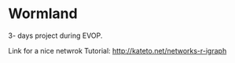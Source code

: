 # Wormland

3- days project during EVOP.

Link for a nice netwrok Tutorial:
http://kateto.net/networks-r-igraph
